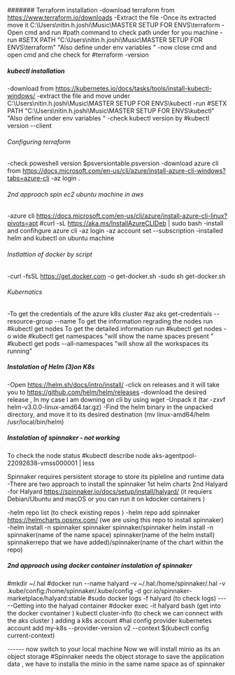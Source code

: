 ####### Terraform installation 
-download terraform from https://www.terraform.io/downloads
-Extract the file 
-Once its extracted move it C:\Users\nitin.h.joshi\Music\MASTER SETUP FOR ENVS\terraform
-Open cmd and run #path  command to check path under for you machine
-run #SETX PATH  "C:\Users\nitin.h.joshi\Music\MASTER SETUP FOR ENVS\terraform"  "Also define under env variables "
-now close cmd and open cmd and che check for #terraform -version

##### kubectl installation 
-download from https://kubernetes.io/docs/tasks/tools/install-kubectl-windows/
-extract the file and move under C:\Users\nitin.h.joshi\Music\MASTER SETUP FOR ENVS\kubectl 
-run #SETX PATH  "C:\Users\nitin.h.joshi\Music\MASTER SETUP FOR ENVS\kubectl"  "Also define under env variables "
-check kubectl version by #kubectl version --client
###### Configuring terraform 
 
 -check poweshell version $psversiontable.psversion
 -download azure cli from https://docs.microsoft.com/en-us/cli/azure/install-azure-cli-windows?tabs=azure-cli
 -az login .
###### 2nd approach spin ec2 ubuntu machine in aws
-azure cli https://docs.microsoft.com/en-us/cli/azure/install-azure-cli-linux?pivots=apt 
#curl -sL https://aka.ms/InstallAzureCLIDeb | sudo bash
-install and confihgure azure cli 
-az login 
-az account set --subscription <subscription id>
-installed helm and kubectl on ubuntu machine 
 
 ###### Instlattion of docker by script  
-curl -fsSL https://get.docker.com -o get-docker.sh
-sudo sh get-docker.sh



 ###### Kubernatics 
 -To get the credentials of the azure k8s cluster 
 #az aks get-credentials --resource-group <Resource-Group-Name> --name <Cluster-Name>
 To get the information regrading the nodes run #kubectl get nodes 
 To get the detailed information run #kubectl get nodes -o wide 
 #kubectl get namespaces "will show the name spaces present "  
 #kubectl get pods --all-namespaces "will show all the  workspaces its running"

 ##### Instalation of Helm (3)on K8s
-Open https://helm.sh/docs/intro/install/
-click on releases and it will take you to https://github.com/helm/helm/releases
-download the desired release , In my case I am downing on cli by using wget
-Unpack it (tar -zxvf helm-v3.0.0-linux-amd64.tar.gz)
-Find the helm binary in the unpacked directory, and move it to its desired destination (mv linux-amd64/helm /usr/local/bin/helm)
 
 ##### Instalation of spinnaker  - not working 
 To check the node status #kubectl describe node aks-agentpool-22092638-vmss000001 | less

Spinnaker requires persistent storage to store its pipleline and runtime data 
-There are two approach to install the spinnaker 1st helm charts 2nd Halyard
-for Halyard https://spinnaker.io/docs/setup/install/halyard/ (it requiers Debian/Ubuntu and macOS or you can run it on kdocker containers )

-helm repo list (to check existing repos )
-helm repo add spinnaker https://helmcharts.opsmx.com/   (we are using this repo to install spinnaker)
-helm install -n spinnaker spinnaker spinnaker/spinnaker 
helm install -n spinnaker(name of the name space) spinnaker(name of the helm install) spinnakerrepo that we have added)/spinnaker(name of the chart within the repo)

##### 2nd approach using docker container instalation of spinnaker 
#mkdir ~/.hal
#docker run --name halyard -v ~/.hal:/home/spinnaker/.hal -v .kube/config:/home/spinnaker/.kube/config -d gcr.io/spinnaker-marketplace/halyard:stable
#sudo docker logs -f halyard (to check logs)
-----Getting into the halyad container 
#docker exec -it halyard bash (get into the docker cvontainer )
kubectl cluster-info (to check we can connect with the aks cluster )
adding a k8s account #hal config provider kubernetes account add my-k8s --provider-version v2 --context $(kubectl config current-context)

------ now switch to your local machine 
Now we will install minio as its an object storage #Spinnaker needs the object storage to save the application data , we have to installa the minio in the same name space as of spinnaker 


